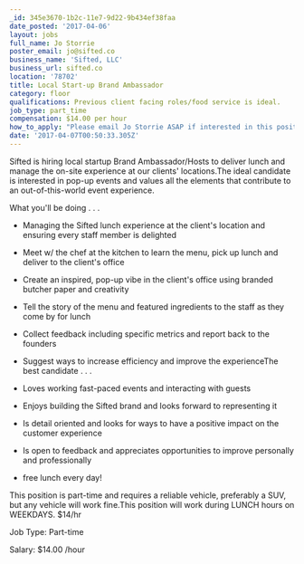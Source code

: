 ```yaml
---
_id: 345e3670-1b2c-11e7-9d22-9b434ef38faa
date_posted: '2017-04-06'
layout: jobs
full_name: Jo Storrie
poster_email: jo@sifted.co
business_name: 'Sifted, LLC'
business_url: sifted.co
location: '78702'
title: Local Start-up Brand Ambassador
category: floor
qualifications: Previous client facing roles/food service is ideal.
job_type: part_time
compensation: $14.00 per hour
how_to_apply: "Please email Jo Storrie ASAP if interested in this position:\r\n\r\njo@sifted.co"
date: '2017-04-07T00:50:33.305Z'
---
```

Sifted is hiring local startup Brand Ambassador/Hosts to deliver lunch and manage the on-site experience at our clients' locations.The ideal candidate is interested in pop-up events and values all the elements that contribute to an out-of-this-world event experience.

What you'll be doing . . .

+ Managing the Sifted lunch experience at the client's location and ensuring every staff member is delighted

+ Meet w/ the chef at the kitchen to learn the menu, pick up lunch and deliver to the client's office

+ Create an inspired, pop-up vibe in the client's office using branded butcher paper and creativity

+ Tell the story of the menu and featured ingredients to the staff as they come by for lunch

+ Collect feedback including specific metrics and report back to the founders

+ Suggest ways to increase efficiency and improve the experienceThe best candidate . . .

+ Loves working fast-paced events and interacting with guests

+ Enjoys building the Sifted brand and looks forward to representing it

+ Is detail oriented and looks for ways to have a positive impact on the customer experience

+ Is open to feedback and appreciates opportunities to improve personally and professionally

+ free lunch every day!

This position is part-time and requires a reliable vehicle, preferably a SUV, but any vehicle will work fine.This position will work during LUNCH hours on WEEKDAYS. $14/hr

Job Type: Part-time

Salary: $14.00 /hour
